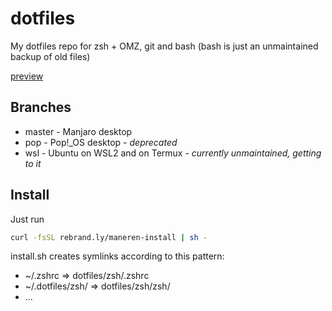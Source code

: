 # dotfiles

My dotfiles repo for zsh + OMZ, git and bash (bash is just an unmaintained backup of old files)

[preview](https://github.com/Maneren/dotfiles/blob/master/preview.png)

## Branches

- master - Manjaro desktop
- pop - Pop!\_OS desktop - *deprecated*
- wsl - Ubuntu on WSL2 and on Termux - *currently unmaintained, getting to it*

## Install

Just run

```sh
curl -fsSL rebrand.ly/maneren-install | sh -
```

install.sh creates symlinks according to this pattern:

- ~/.zshrc => dotfiles/zsh/.zshrc
- ~/.dotfiles/zsh/ => dotfiles/zsh/zsh/
- ...
